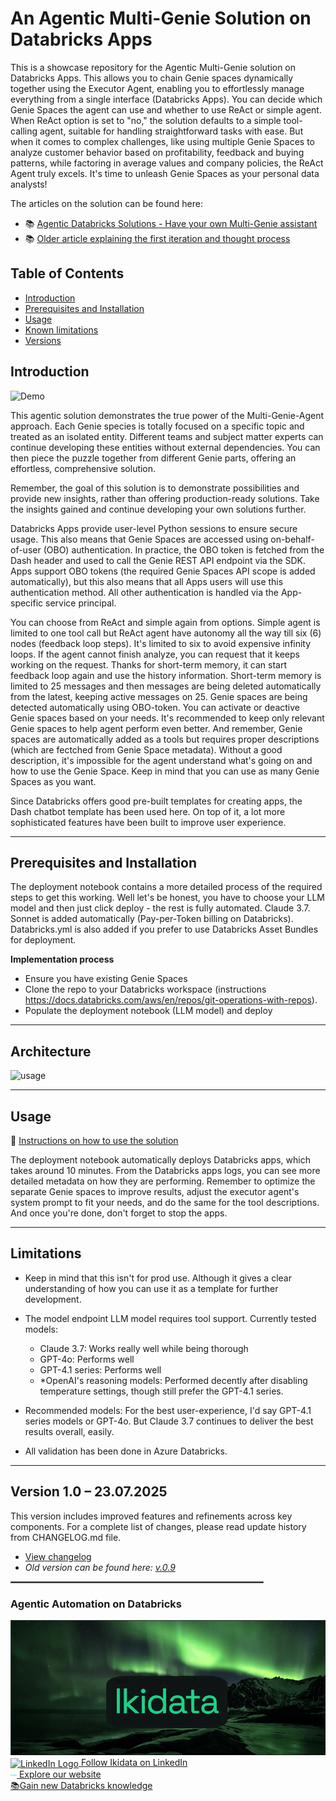 # An Agentic Multi-Genie Solution on Databricks Apps

This is a showcase repository for the Agentic Multi-Genie solution on Databricks Apps. This allows you to chain Genie spaces dynamically together using the Executor Agent, enabling you to effortlessly manage everything from a single interface (Databricks Apps). You can decide which Genie Spaces the agent can use and whether to use ReAct or simple agent. When ReAct option is set to "no," the solution defaults to a simple tool-calling agent, suitable for handling straightforward tasks with ease. But when it comes to complex challenges, like using multiple Genie Spaces to analyze customer behavior based on profitability, feedback and buying patterns, while factoring in average values and company policies, the ReAct Agent truly excels. It's time to unleash Genie Spaces as your personal data analysts!

The articles on the solution can be found here: 
* 📚 [Agentic Databricks Solutions - Have your own Multi-Genie assistant](https://www.ikidata.fi/post/agentic-databricks-solutions-have-your-own-multi-genie-assistant)
* 📚 [Older article explaining the first iteration and thought process](https://www.ikidata.fi/post/creating-a-multi-genie-agent-solution-with-databricks-apps-code-included)

## Table of Contents

- [Introduction](#introduction)
- [Prerequisites and Installation](#prerequisites-and-installation)
- [Usage](#usage)
- [Known limitations](#Limitations)
- [Versions](#Version-0.9–23.07.2025)

## Introduction

![Demo](https://static.wixstatic.com/media/729282_e08d295429884afaa43e7c2f356ecdf2~mv2.gif)

This agentic solution demonstrates the true power of the Multi-Genie-Agent approach. Each Genie species is totally focused on a specific topic and treated as an isolated entity. Different teams and subject matter experts can continue developing these entities without external dependencies. You can then piece the puzzle together from different Genie parts, offering an effortless, comprehensive solution. 

Remember, the goal of this solution is to demonstrate possibilities and provide new insights, rather than offering production-ready solutions. Take the insights gained and continue developing your own solutions further.

Databricks Apps provide user-level Python sessions to ensure secure usage. This also means that Genie Spaces are accessed using on-behalf-of-user (OBO) authentication. In practice, the OBO token is fetched from the Dash header and used to call the Genie REST API endpoint via the SDK. Apps support OBO tokens (the required Genie Spaces API scope is added automatically), but this also means that all Apps users will use this authentication method. All other authentication is handled via the App-specific service principal.

You can choose from ReAct and simple again from options. Simple agent is limited to one tool call but ReAct agent have autonomy all the way till six (6) nodes (feedback loop steps). It's limited to six to avoid expensive infinity loops. If the agent cannot finish analyze, you can request that it keeps working on the request. Thanks for short-term memory, it can start feedback loop again and use the history information. Short-term memory is limited to 25 messages and then messages are being deleted automatically from the latest, keeping active messages on 25. Genie spaces are being detected automatically using OBO-token. You can activate or deactive Genie spaces based on your needs. It's recommended to keep only relevant Genie spaces to help agent perform even better. And remember, Genie spaces are automatically added as a tools but requires proper descriptions (which are fectched from Genie Space metadata). Without a good description, it's impossible for the agent understand what's going on and how to use the Genie Space. Keep in mind that you can use as many Genie Spaces as you want.

Since Databricks offers good pre-built templates for creating apps, the Dash chatbot template has been used here. On top of it, a lot more sophisticated features have been built to improve user experience.

---

## Prerequisites and Installation 

The deployment notebook contains a more detailed process of the required steps to get this working. Well let's be honest, you have to choose your LLM model and then just click deploy - the rest is fully automated. Claude 3.7. Sonnet is added automatically (Pay-per-Token billing on Databricks). Databricks.yml is also added if you prefer to use Databricks Asset Bundles for deployment.

**Implementation process**
- Ensure you have existing Genie Spaces
- Clone the repo to your Databricks workspace (instructions https://docs.databricks.com/aws/en/repos/git-operations-with-repos).
- Populate the deployment notebook (LLM model) and deploy

---
## Architecture
![usage](https://static.wixstatic.com/media/729282_d307d048531949928dbbb7eff00b182b~mv2.gif)

---

## Usage

📄 [Instructions on how to use the solution](https://www.ikidata.fi/post/agentic-databricks-solutions-have-your-own-multi-genie-assistant)

The deployment notebook automatically deploys Databricks apps, which takes around 10 minutes. From the Databricks apps logs, you can see more detailed metadata on how they are performing. Remember to optimize the separate Genie spaces to improve results, adjust the executor agent's system prompt to fit your needs, and do the same for the tool descriptions. And once you're done, don't forget to stop the apps.

---

## Limitations
- Keep in mind that this isn't for prod use. Although it gives a clear understanding of how you can use it as a template for further development.
- The model endpoint LLM model requires tool support. Currently tested models:
  - Claude 3.7: Works really well while being thorough
  - GPT-4o: Performs well
  - GPT-4.1 series: Performs well
  - *OpenAI's reasoning models: Performed decently after disabling temperature settings, though still prefer the GPT-4.1 series.

- Recommended models: For the best user-experience, I'd say GPT-4.1 series models or GPT-4o. But Claude 3.7 continues to deliver the best results overall, easily.
- All validation has been done in Azure Databricks.

---

## Version 1.0 – 23.07.2025
This version includes improved features and refinements across key components. For a complete list of changes, please read update history from CHANGELOG.md file.
* [View changelog](./CHANGELOG.md)
* *Old version can be found here: [v.0.9](https://github.com/ikidata/multi-genie-agent/tree/version-0.9)*


<hr style="border: 1px solid #666; width: 80%;">  
<h3>  
    Agentic Automation on Databricks
</h3>  

<a href="https://raw.githubusercontent.com/ikidata/ikidata_public_pictures/refs/heads/main/logos/new_ikidata_background_logo.gif">  
  <img src="https://raw.githubusercontent.com/ikidata/ikidata_public_pictures/refs/heads/main/logos/new_ikidata_background_logo.gif" alt="Ikidata Logo">  
</a>  


<div class="follow-linkedin">  
  <a href="https://www.linkedin.com/company/ikidata/" target="_blank">  
    <img src="https://upload.wikimedia.org/wikipedia/commons/c/ca/LinkedIn_logo_initials.png" alt="LinkedIn Logo" style="width: 10px; vertical-align: middle;">  
      Follow Ikidata on LinkedIn  
  </a>  
</div>  
 
<div class="explore-website">  
  <a href="https://www.ikidata.fi" target="_blank">  
    <img src="https://github.com/ikidata/ikidata_public_pictures/blob/main/logos/Ikidata_aurora.png" alt="Ikidata Website Logo" style="width: 10px; vertical-align: middle;">  
      Explore our website  
  </a>  
</div>  

<div class="gain-knowledge">  
  <a href="https://www.ikidata.fi/knowledge" target="_blank">  
    📚Gain new Databricks knowledge  
  </a>  
</div>  
